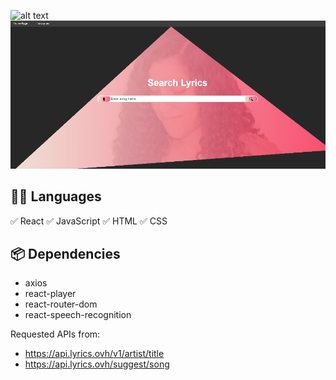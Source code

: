 ![alt text](http://url/to/img.png)
![alt text](https://github.com/rotemshaked/Songs-Detector/blob/main/src/assets/Untitled.png)

## :technologist: Languages

✅ React
✅ JavaScript
✅ HTML
✅ CSS

## :package: Dependencies

- axios
- react-player
- react-router-dom
- react-speech-recognition

Requested APIs from:

- https://api.lyrics.ovh/v1/artist/title
- https://api.lyrics.ovh/suggest/song
